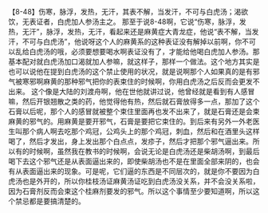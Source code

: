 【8-48】伤寒，脉浮，发热，无汗，其表不解，当发汗，不可与白虎汤；渴欲饮，无表证者，白虎加人参汤主之。
那至于说8-48啊，它说“伤寒，脉浮，发热，无汗”，脉浮，发热，无汗，看起来还是麻黄症大青龙症，他说“表不解，当发汗，不可与白虎汤”，他说呀这个人的麻黄系的这种表证没有解掉以前啊，你不可以乱给白虎汤的哦，必须要想要喝水啊表证没有了，才能给他喝白虎加人参汤。那基本配对就白虎汤加口渴就加人参嘛，就这样子，那样一个做法。这个地方其实是也可以说他在提到白虎汤的这个禁止使用的状况，就是说啊那个人如果真的是有邪气被寒邪啊麻黄的那种邪气把你的表束住的时候啊，你用白虎汤之后反而会更发不出来。
这个像是大陆的刘渡舟啊，他在世他就讲过说，他曾经就是看到有人感冒嘛，然后开银翘散之类的药，他觉得他有热，然后就石膏放得多一点，那加了这个石膏以后呢，那个人的感冒就被整个束住里面再也发不出来了，就是石膏还是会束麻黄的邪气的。用麻黄是要开邪气，石膏是要把它束住的。到后来有另外一外老医生叫那个病人啊去吃那个鸡冠，公鸡头上的那个鸡冠，刺血，然后和在酒里头这样喝了，然后才发出，身上发出那个白点点，发疹子，然后才把那个邪气逼出来。所以有的时候啊，虽然我在教书的时候啊，会说无论是白虎汤还是柴胡汤啊，到最后喝下去这个邪气还是从表面逼出来的，即使柴胡汤也不是在里面全部来阴的，也会有从表面逼出来的现象。可是呢，它们逼的东西是不同层次的，就是你不要因为白虎汤也是外开的，所以你桂枝汤证麻黄汤证吃到白虎汤没关系，并不会没关系啦，因为石膏剂反而会束这个桂麻剂要发的邪气。所以这个事情至少要知道啊，所以这个禁忌都是要搞清楚的。
